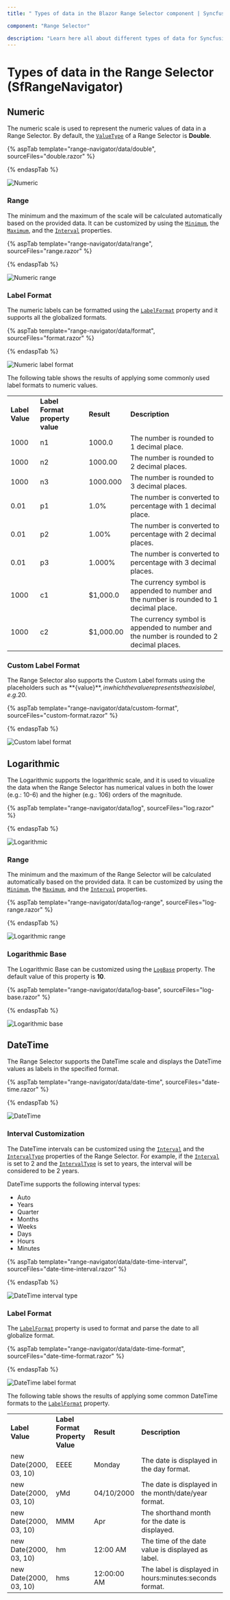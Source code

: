 ```yaml
---
title: " Types of data in the Blazor Range Selector component | Syncfusion "

component: "Range Selector"

description: "Learn here all about different types of data for Syncfusion Blazor Range Selector (SfRangeNavigator) component and more."
---
```


<!-- markdownlint-disable MD036 -->

# Types of data in the Range Selector (SfRangeNavigator)

## Numeric

The numeric scale is used to represent the numeric values of data in a Range Selector. By default, the [`ValueType`](https://help.syncfusion.com/cr/blazor/Syncfusion.Blazor.Charts.SfRangeNavigator.html#Syncfusion_Blazor_Charts_SfRangeNavigator_ValueType) of a Range Selector is **Double**.

{% aspTab template="range-navigator/data/double", sourceFiles="double.razor" %}

{% endaspTab %}

![Numeric](images/data/double.png)

### Range

The minimum and the maximum of the scale will be calculated automatically based on the provided data. It can be customized by using the [`Minimum`](https://help.syncfusion.com/cr/blazor/Syncfusion.Blazor.Charts.SfRangeNavigator.html#Syncfusion_Blazor_Charts_SfRangeNavigator_Minimum), the [`Maximum`](https://help.syncfusion.com/cr/blazor/Syncfusion.Blazor.Charts.SfRangeNavigator.html#Syncfusion_Blazor_Charts_SfRangeNavigator_Maximum), and the [`Interval`](https://help.syncfusion.com/cr/blazor/Syncfusion.Blazor.Charts.SfRangeNavigator.html#Syncfusion_Blazor_Charts_SfRangeNavigator_Interval) properties.

{% aspTab template="range-navigator/data/range", sourceFiles="range.razor" %}

{% endaspTab %}

![Numeric range](images/data/numeric-range.png)

### Label Format

The numeric labels can be formatted using the [`LabelFormat`](https://help.syncfusion.com/cr/blazor/Syncfusion.Blazor.Charts.SfRangeNavigator.html#Syncfusion_Blazor_Charts_SfRangeNavigator_LabelFormat) property and it supports all the globalized formats.

{% aspTab template="range-navigator/data/format", sourceFiles="format.razor" %}

{% endaspTab %}

![Numeric label format](images/data/format.png)

The following table shows the results of applying some commonly used label formats to numeric values.

<!-- markdownlint-disable MD033 -->
<table>
<tr>
<td><b>Label Value</b></td>
<td><b>Label Format property value</b></td>
<td><b>Result </b></td>
<td><b>Description </b></td>
</tr>
<tr>
<td>1000</td>
<td>n1</td>
<td>1000.0</td>
<td>The number is rounded to 1 decimal place.</td>
</tr>
<tr>
<td>1000</td>
<td>n2</td>
<td>1000.00</td>
<td>The number is rounded to 2 decimal places.</td>
</tr>
<tr>
<td>1000</td>
<td>n3</td>
<td>1000.000</td>
<td>The number is rounded to 3 decimal places.</td>
</tr>
<tr>
<td>0.01</td>
<td>p1</td>
<td>1.0%</td>
<td>The number is converted to percentage with 1 decimal place.</td>
</tr>
<tr>
<td>0.01</td>
<td>p2</td>
<td>1.00%</td>
<td>The number is converted to percentage with 2 decimal places.</td>
</tr>
<tr>
<td>0.01</td>
<td>p3</td>
<td>1.000%</td>
<td>The number is converted to percentage with 3 decimal places.</td>
</tr>
<tr>
<td>1000</td>
<td>c1</td>
<td>$1,000.0</td>
<td>The currency symbol is appended to number and the number is rounded to 1 decimal place.</td>
</tr>
<tr>
<td>1000</td>
<td>c2</td>
<td>$1,000.00</td>
<td>The currency symbol is appended to number and the number is rounded to 2 decimal places.</td>
</tr>
</table>

### Custom Label Format

The Range Selector also supports the Custom Label formats using the placeholders such as **{value}$**, in which the value represents the axis label, e.g. 20$.

{% aspTab template="range-navigator/data/custom-format", sourceFiles="custom-format.razor" %}

{% endaspTab %}

![Custom label format](images/data/custom-format.png)

## Logarithmic

<!-- markdownlint-disable MD033 -->

The Logarithmic supports the logarithmic scale, and it is used to visualize the data when the Range Selector has numerical values in both the lower (e.g.: 10-6) and the higher (e.g.: 106) orders of the magnitude.

{% aspTab template="range-navigator/data/log", sourceFiles="log.razor" %}

{% endaspTab %}

![Logarithmic](images/data/log.png)

### Range

The minimum and the maximum of the Range Selector will be calculated automatically based on the provided data. It can be customized by using the [`Minimum`](https://help.syncfusion.com/cr/blazor/Syncfusion.Blazor.Charts.SfRangeNavigator.html#Syncfusion_Blazor_Charts_SfRangeNavigator_Minimum), the [`Maximum`](https://help.syncfusion.com/cr/blazor/Syncfusion.Blazor.Charts.SfRangeNavigator.html#Syncfusion_Blazor_Charts_SfRangeNavigator_Maximum), and the [`Interval`](https://help.syncfusion.com/cr/blazor/Syncfusion.Blazor.Charts.SfRangeNavigator.html#Syncfusion_Blazor_Charts_SfRangeNavigator_Interval) properties.

{% aspTab template="range-navigator/data/log-range", sourceFiles="log-range.razor" %}

{% endaspTab %}

![Logarithmic range](images/data/log-range.png)

### Logarithmic Base

The Logarithmic Base can be customized using the [`LogBase`](https://help.syncfusion.com/cr/blazor/Syncfusion.Blazor.Charts.SfRangeNavigator.html#Syncfusion_Blazor_Charts_SfRangeNavigator_LogBase) property. The default value of this property is **10**.

{% aspTab template="range-navigator/data/log-base", sourceFiles="log-base.razor" %}

{% endaspTab %}

![Logarithmic base](images/data/log-base.png)

## DateTime

The Range Selector supports the DateTime scale and displays the DateTime values as labels in the specified format.

{% aspTab template="range-navigator/data/date-time", sourceFiles="date-time.razor" %}

{% endaspTab %}

![DateTime](images/data/datetime.png)

### Interval Customization

The DateTime intervals can be customized using the [`Interval`](https://help.syncfusion.com/cr/blazor/Syncfusion.Blazor.Charts.SfRangeNavigator.html#Syncfusion_Blazor_Charts_SfRangeNavigator_Interval) and the [`IntervalType`](https://help.syncfusion.com/cr/blazor/Syncfusion.Blazor.Charts.SfRangeNavigator.html#Syncfusion_Blazor_Charts_SfRangeNavigator_IntervalType) properties of the Range Selector.
For example, if the [`Interval`](https://help.syncfusion.com/cr/blazor/Syncfusion.Blazor.Charts.SfRangeNavigator.html#Syncfusion_Blazor_Charts_SfRangeNavigator_Interval) is set to 2 and the [`IntervalType`](https://help.syncfusion.com/cr/blazor/Syncfusion.Blazor.Charts.SfRangeNavigator.html#Syncfusion_Blazor_Charts_SfRangeNavigator_IntervalType) is set to years, the interval will be considered to be 2 years.

DateTime supports the following interval types:
* Auto
* Years
* Quarter
* Months
* Weeks
* Days
* Hours
* Minutes

{% aspTab template="range-navigator/data/date-time-interval", sourceFiles="date-time-interval.razor" %}

{% endaspTab %}

![DateTime interval type](images/data/datetime-interval.png)

### Label Format

The [`LabelFormat`](https://help.syncfusion.com/cr/blazor/Syncfusion.Blazor.Charts.SfRangeNavigator.html#Syncfusion_Blazor_Charts_SfRangeNavigator_LabelFormat) property is used to format and parse the date to all globalize format.

{% aspTab template="range-navigator/data/date-time-format", sourceFiles="date-time-format.razor" %}

{% endaspTab %}

![DateTime label format](images/data/datetime-format.png)

The following table shows the results of applying some common DateTime formats to the [`LabelFormat`]((https://help.syncfusion.com/cr/blazor/Syncfusion.Blazor.Charts.SfRangeNavigator.html#Syncfusion_Blazor_Charts_SfRangeNavigator_LabelFormat)) property.

<!-- markdownlint-disable MD033 -->
<table>
<tr>
<td><b>Label Value</b></td>
<td><b>Label Format Property Value</b></td>
<td><b>Result </b></td>
<td><b>Description </b></td>
</tr>
<tr>
<td>new Date(2000, 03, 10)</td>
<td>EEEE</td>
<td>Monday</td>
<td>The date is displayed in the day format.</td>
</tr>
<tr>
<td>new Date(2000, 03, 10)</td>
<td>yMd</td>
<td>04/10/2000</td>
<td>The date is displayed in the month/date/year format.</td>
</tr>
<tr>
<td>new Date(2000, 03, 10)</td>
<td> MMM </td>
<td>Apr</td>
<td>The shorthand month for the date is displayed.</td>
</tr>
<tr>
<td>new Date(2000, 03, 10)</td>
<td>hm</td>
<td>12:00 AM</td>
<td>The time of the date value is displayed as label.</td>
</tr>
<tr>
<td>new Date(2000, 03, 10)</td>
<td>hms</td>
<td>12:00:00 AM</td>
<td>The label is displayed in hours:minutes:seconds format.</td>
</tr>
</table>